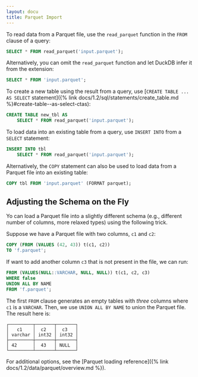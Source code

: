 ```yaml
---
layout: docu
title: Parquet Import
---
```


To read data from a Parquet file, use the `read_parquet` function in the `FROM` clause of a query:

```sql
SELECT * FROM read_parquet('input.parquet');
```

Alternatively, you can omit the `read_parquet` function and let DuckDB infer it from the extension:

```sql
SELECT * FROM 'input.parquet';
```

To create a new table using the result from a query, use [`CREATE TABLE ... AS SELECT` statement]({% link docs/1.2/sql/statements/create_table.md %}#create-table--as-select-ctas):

```sql
CREATE TABLE new_tbl AS
    SELECT * FROM read_parquet('input.parquet');
```

To load data into an existing table from a query, use `INSERT INTO` from a `SELECT` statement:

```sql
INSERT INTO tbl
    SELECT * FROM read_parquet('input.parquet');
```

Alternatively, the `COPY` statement can also be used to load data from a Parquet file into an existing table:

```sql
COPY tbl FROM 'input.parquet' (FORMAT parquet);
```

## Adjusting the Schema on the Fly

Yo can load a Parquet file into a slightly different schema (e.g., different number of columns, more relaxed types) using the following trick.

Suppose we have a Parquet file with two columns, `c1` and `c2`:

```sql
COPY (FROM (VALUES (42, 43)) t(c1, c2))
TO 'f.parquet';
```

If want to add another column `c3` that is not present in the file, we can run:

```sql
FROM (VALUES(NULL::VARCHAR, NULL, NULL)) t(c1, c2, c3)
WHERE false
UNION ALL BY NAME
FROM 'f.parquet';
```

The first `FROM` clause generates an empty tables with *three* columns where `c1` is a `VARCHAR`.
Then, we use `UNION ALL BY NAME` to union the Parquet file. The result here is:

```text
┌─────────┬───────┬───────┐
│   c1    │  c2   │  c3   │
│ varchar │ int32 │ int32 │
├─────────┼───────┼───────┤
│ 42      │  43   │ NULL  │
└─────────┴───────┴───────┘
```

For additional options, see the [Parquet loading reference]({% link docs/1.2/data/parquet/overview.md %}).